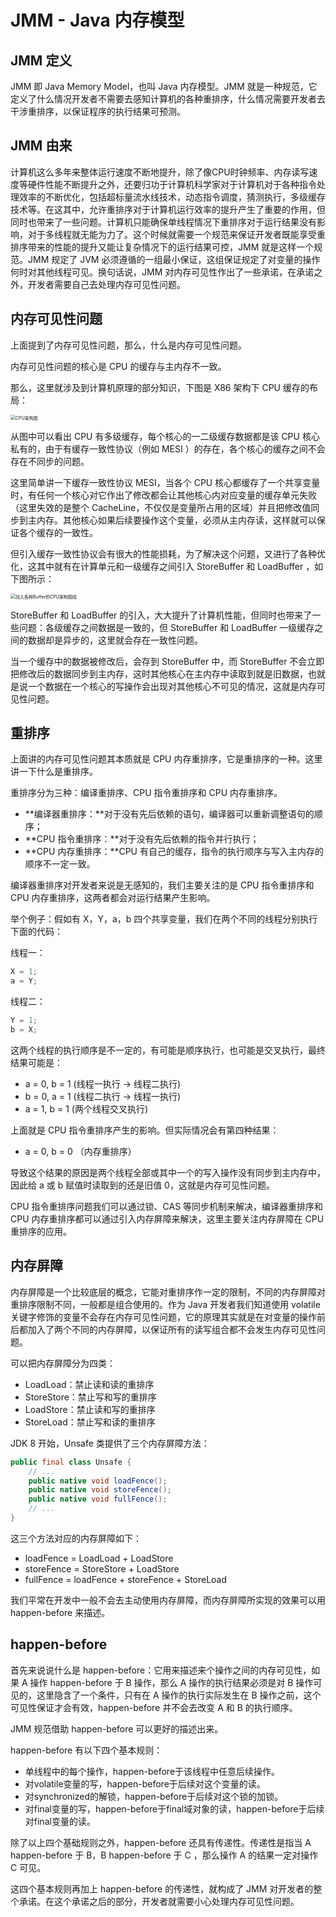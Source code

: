 # JMM - Java 内存模型

##  JMM 定义

JMM 即 Java Memory Model，也叫 Java 内存模型。JMM 就是一种规范，它定义了什么情况开发者不需要去感知计算机的各种重排序，什么情况需要开发者去干涉重排序，以保证程序的执行结果可预测。

##  JMM 由来

计算机这么多年来整体运行速度不断地提升，除了像CPU时钟频率、内存读写速度等硬件性能不断提升之外，还要归功于计算机科学家对于计算机对于各种指令处理效率的不断优化，包括超标量流水线技术，动态指令调度，猜测执行，多级缓存技术等。在这其中，允许重排序对于计算机运行效率的提升产生了重要的作用，但同时也带来了一些问题。计算机只能确保单线程情况下重排序对于运行结果没有影响，对于多线程就无能为力了。这个时候就需要一个规范来保证开发者既能享受重排序带来的性能的提升又能让复杂情况下的运行结果可控，JMM 就是这样一个规范。JMM 规定了 JVM 必须遵循的一组最小保证，这组保证规定了对变量的操作何时对其他线程可见。换句话说，JMM 对内存可见性作出了一些承诺，在承诺之外，开发者需要自己去处理内存可见性问题。

## 内存可见性问题

上面提到了内存可见性问题，那么，什么是内存可见性问题。

内存可见性问题的核心是 CPU 的缓存与主内存不一致。

那么，这里就涉及到计算机原理的部分知识，下图是 X86 架构下 CPU 缓存的布局：

<img src="/Users/zephyr/Documents/CPU架构图.png" alt="CPU架构图" style="zoom:50%;" />

从图中可以看出 CPU 有多级缓存，每个核心的一二级缓存数据都是该 CPU 核心私有的，由于有缓存一致性协议（例如 MESI ）的存在，各个核心的缓存之间不会存在不同步的问题。

这里简单讲一下缓存一致性协议 MESI，当各个 CPU 核心都缓存了一个共享变量时，有任何一个核心对它作出了修改都会让其他核心内对应变量的缓存单元失败（这里失效的是整个 CacheLine，不仅仅是变量所占用的区域）并且把修改值同步到主内存。其他核心如果后续要操作这个变量，必须从主内存读，这样就可以保证各个缓存的一致性。

但引入缓存一致性协议会有很大的性能损耗，为了解决这个问题，又进行了各种优化，这其中就有在计算单元和一级缓存之间引入 StoreBuffer 和 LoadBuffer ，如下图所示：

<img src="/Users/zephyr/Documents/加入各种Buffer的CPU架构图组.png" alt="加入各种Buffer的CPU架构图组" style="zoom:50%;" />

StoreBuffer 和 LoadBuffer 的引入，大大提升了计算机性能，但同时也带来了一些问题：各级缓存之间数据是一致的，但 StoreBuffer 和 LoadBuffer  一级缓存之间的数据却是异步的，这里就会存在一致性问题。

当一个缓存中的数据被修改后，会存到 StoreBuffer 中，而 StoreBuffer 不会立即把修改后的数据同步到主内存，这时其他核心在主内存中读取到就是旧数据，也就是说一个数据在一个核心的写操作会出现对其他核心不可见的情况，这就是内存可见性问题。

## 重排序

上面讲的内存可见性问题其本质就是 CPU 内存重排序，它是重排序的一种。这里讲一下什么是重排序。

重排序分为三种：编译重排序、CPU 指令重排序和 CPU 内存重排序。

* **编译器重排序：**对于没有先后依赖的语句，编译器可以重新调整语句的顺序；
* **CPU 指令重排序：**对于没有先后依赖的指令并行执行；
* **CPU 内存重排序：**CPU 有自己的缓存，指令的执行顺序与写入主内存的顺序不一定一致。

编译器重排序对开发者来说是无感知的，我们主要关注的是 CPU 指令重排序和 CPU 内存重排序，这两者都会对运行结果产生影响。

举个例子：假如有 X，Y，a，b 四个共享变量，我们在两个不同的线程分别执行下面的代码：

线程一：

```java
X = 1;
a = Y;
```

线程二：

```java
Y = 1;
b = X;
```

这两个线程的执行顺序是不一定的，有可能是顺序执行，也可能是交叉执行，最终结果可能是：

* a = 0, b = 1 (线程一执行 -> 线程二执行)
* b = 0, a = 1 (线程二执行 -> 线程一执行)
* a = 1, b = 1 (两个线程交叉执行)

上面就是 CPU 指令重排序产生的影响。但实际情况会有第四种结果：

* a = 0, b = 0 （内存重排序）

导致这个结果的原因是两个线程全部或其中一个的写入操作没有同步到主内存中，因此给 a 或 b 赋值时读取到的还是旧值 0，这就是内存可见性问题。

CPU 指令重排序问题我们可以通过锁、CAS 等同步机制来解决，编译器重排序和 CPU 内存重排序都可以通过引入内存屏障来解决，这里主要关注内存屏障在 CPU 重排序的应用。

## 内存屏障

内存屏障是一个比较底层的概念，它能对重排序作一定的限制，不同的内存屏障对重排序限制不同，一般都是组合使用的。作为 Java 开发者我们知道使用 volatile 关键字修饰的变量不会存在内存可见性问题，它的原理其实就是在对变量的操作前后都加入了两个不同的内存屏障，以保证所有的读写组合都不会发生内存可见性问题。

可以把内存屏障分为四类：

* LoadLoad：禁止读和读的重排序
* StoreStore：禁止写和写的重排序
* LoadStore：禁止读和写的重排序
* StoreLoad：禁止写和读的重排序

JDK 8 开始，Unsafe 类提供了三个内存屏障方法：

```java
public final class Unsafe { 
	// ...
	public native void loadFence(); 
	public native void storeFence(); 
	public native void fullFence(); 
	// ...
}
```

这三个方法对应的内存屏障如下：

* loadFence = LoadLoad + LoadStore
* storeFence = StoreStore + LoadStore
*  fullFence = loadFence + storeFence + StoreLoad

我们平常在开发中一般不会去主动使用内存屏障，而内存屏障所实现的效果可以用 happen-before 来描述。

## happen-before

首先来说说什么是 happen-before：它用来描述来个操作之间的内存可见性，如果 A 操作 happen-before 于 B 操作，那么 A 操作的执行结果必须是对 B 操作可见的，这里隐含了一个条件，只有在 A 操作的执行实际发生在 B 操作之前，这个可见性保证才会有效，happen-before 并不会去改变 A 和 B 的执行顺序。

JMM 规范借助 happen-before 可以更好的描述出来。

happen-before 有以下四个基本规则：

* 单线程中的每个操作，happen-before于该线程中任意后续操作。
* 对volatile变量的写，happen-before于后续对这个变量的读。
* 对synchronized的解锁，happen-before于后续对这个锁的加锁。
* 对final变量的写，happen-before于final域对象的读，happen-before于后续对final变量的读。

除了以上四个基础规则之外，happen-before 还具有传递性。传递性是指当 A happen-before 于 B，B happen-before 于 C ，那么操作 A 的结果一定对操作 C 可见。

这四个基本规则再加上 happen-before 的传递性，就构成了 JMM 对开发者的整个承诺。在这个承诺之后的部分，开发者就需要小心处理内存可见性问题。









